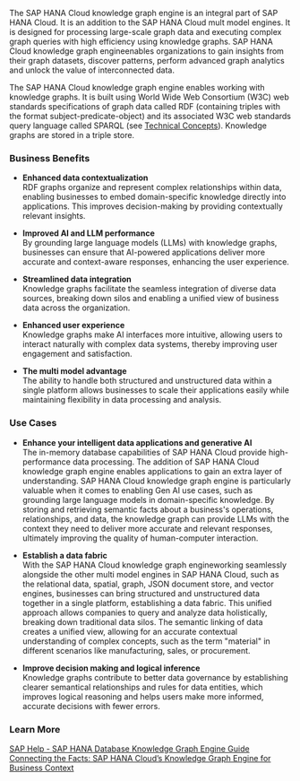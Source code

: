 The SAP HANA Cloud knowledge graph engine is an integral part of SAP HANA Cloud. It is an addition to the SAP HANA Cloud mult model engines. It is designed for processing large-scale graph data and executing complex graph queries with high efficiency using knowledge graphs. SAP HANA Cloud knowledge graph engineenables organizations to gain insights from their graph datasets, discover patterns, perform advanced graph analytics and unlock the value of interconnected data.

The SAP HANA Cloud knowledge graph engine enables working with knowledge graphs. It is built using World Wide Web Consortium (W3C) web standards specifications of graph data called RDF (containing triples with the format subject-predicate-object) and its associated W3C web standards query language called SPARQL (see [Technical Concepts](https://help.sap.com/docs/hana-cloud-database/sap-hana-cloud-sap-hana-database-knowledge-graph-guide/technical-concepts?locale=en-US&state=PRODUCTION&version=2025_2_QRC)). Knowledge graphs are stored in a triple store.

### Business Benefits
- **Enhanced data contextualization**  
    RDF graphs organize and represent complex relationships within data, enabling businesses to embed domain-specific knowledge directly into applications. This improves decision-making by providing contextually relevant insights.

- **Improved AI and LLM performance**  
    By grounding large language models (LLMs) with knowledge graphs, businesses can ensure that AI-powered applications deliver more accurate and context-aware responses, enhancing the user experience.

- **Streamlined data integration**  
    Knowledge graphs facilitate the seamless integration of diverse data sources, breaking down silos and enabling a unified view of business data across the organization.

- **Enhanced user experience**  
    Knowledge graphs make AI interfaces more intuitive, allowing users to interact naturally with complex data systems, thereby improving user engagement and satisfaction.

- **The multi model advantage**  
    The ability to handle both structured and unstructured data within a single platform allows businesses to scale their applications easily while maintaining flexibility in data processing and analysis.

### Use Cases

- **Enhance your intelligent data applications and generative AI**  
    The in-memory database capabilities of SAP HANA Cloud provide high-performance data processing. The addition of SAP HANA Cloud knowledge graph engine enables applications to gain an extra layer of understanding. SAP HANA Cloud knowledge graph engine is particularly valuable when it comes to enabling Gen AI use cases, such as grounding large language models in domain-specific knowledge. By storing and retrieving semantic facts about a business's operations, relationships, and data, the knowledge graph can provide LLMs with the context they need to deliver more accurate and relevant responses, ultimately improving the quality of human-computer interaction.

- **Establish a data fabric**  
    With the SAP HANA Cloud knowledge graph engineworking seamlessly alongside the other multi model engines in SAP HANA Cloud, such as the relational data, spatial, graph, JSON document store, and vector engines, businesses can bring structured and unstructured data together in a single platform, establishing a data fabric. This unified approach allows companies to query and analyze data holistically, breaking down traditional data silos. The semantic linking of data creates a unified view, allowing for an accurate contextual understanding of complex concepts, such as the term "material" in different scenarios like manufacturing, sales, or procurement.

- **Improve decision making and logical inference**  
    Knowledge graphs contribute to better data governance by establishing clearer semantical relationships and rules for data entities, which improves logical reasoning and helps users make more informed, accurate decisions with fewer errors.

### Learn More
[SAP Help - SAP HANA Database Knowledge Graph Engine Guide](https://help.sap.com/docs/hana-cloud-database/sap-hana-cloud-sap-hana-database-knowledge-graph-guide/sap-hana-cloud-sap-hana-database-knowledge-graph-engine-guide)  
[Connecting the Facts: SAP HANA Cloud’s Knowledge Graph Engine for Business Context](https://community.sap.com/t5/technology-blog-posts-by-sap/connecting-the-facts-sap-hana-cloud-s-knowledge-graph-engine-for-business/ba-p/13888597)
